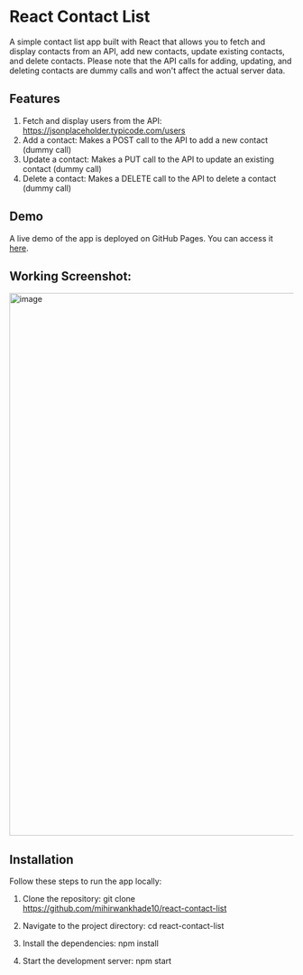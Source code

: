 # React Contact List

A simple contact list app built with React that allows you to fetch and display contacts from an API, add new contacts, update existing contacts, and delete contacts. Please note that the API calls for adding, updating, and deleting contacts are dummy calls and won't affect the actual server data.

## Features

1. Fetch and display users from the API: https://jsonplaceholder.typicode.com/users
2. Add a contact: Makes a POST call to the API to add a new contact (dummy call)
3. Update a contact: Makes a PUT call to the API to update an existing contact (dummy call)
4. Delete a contact: Makes a DELETE call to the API to delete a contact (dummy call)

## Demo

A live demo of the app is deployed on GitHub Pages. You can access it [here](https://<username>.github.io/<repository-name>).

## Working Screenshot: 

<img width="960" alt="image" src="https://github.com/mihirwankhade10/react-contact-list/assets/87888969/04602622-d346-4a2a-a07a-dd68f75f4c9e">

## Installation

Follow these steps to run the app locally:

1. Clone the repository:
   git clone https://github.com/mihirwankhade10/react-contact-list
   
2. Navigate to the project directory: 
   cd react-contact-list
   
3. Install the dependencies:
   npm install
   
4. Start the development server:
   npm start

